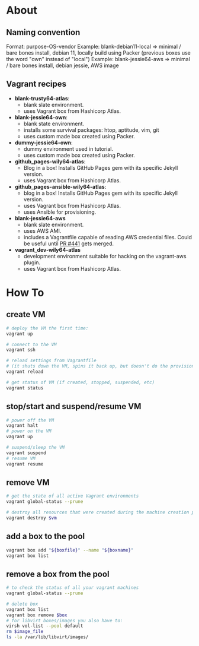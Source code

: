 # About

## Naming convention
Format: purpose-OS-vendor
Example: blank-debian11-local => minimal / bare bones install, debian 11, locally build using Packer (previous boxes use the word "own" instead of "local")
Example: blank-jessie64-aws => minimal / bare bones install, debian jessie, AWS image

## Vagrant recipes

- **blank-trusty64-atlas**:
    - blank slate environment.
    - uses Vagrant box from Hashicorp Atlas.
- **blank-jessie64-own**:
    - blank state environment.
    - installs some survival packages: htop, aptitude, vim, git
    - uses custom made box created using Packer.
- **dummy-jessie64-own**:
    - dummy environment used in tutorial.
    - uses custom made box created using Packer.
- **github_pages-wily64-atlas**:
    - Blog in a box! Installs GitHub Pages gem with its specific Jekyll version.
    - uses Vagrant box from Hashicorp Atlas.
- **github_pages-ansible-wily64-atlas**:
    - blog in a box! Installs GitHub Pages gem with its specific Jekyll version.
    - uses Vagrant box from Hashicorp Atlas.
    - uses Ansible for provisioning.
- **blank-jessie64-aws**
    - blank slate environment.
    - uses AWS AMI.
    - includes a Vagrantfile capable of reading AWS credential files. Could be useful until [PR #441](https://github.com/mitchellh/vagrant-aws/pull/441) gets merged.
- **vagrant_dev-wily64-atlas**
    - development environment suitable for hacking on the vagrant-aws plugin.
    - uses Vagrant box from Hashicorp Atlas.


# How To

## create VM
```bash
# deploy the VM the first time:
vagrant up

# connect to the VM
vagrant ssh

# reload settings from Vagrantfile
# (it shuts down the VM, spins it back up, but doesn't do the provisioning unless you force them with the --provision flag)
vagrant reload

# get status of VM (if created, stopped, suspended, etc)
vagrant status
```

## stop/start and suspend/resume VM
```bash
# power off the VM
vagrant halt
# power on the VM
vagrant up

# suspend/sleep the VM
vagrant suspend
# resume VM
vagrant resume
```

## remove VM
```bash
# get the state of all active Vagrant environments
vagrant global-status --prune

# destroy all resources that were created during the machine creation process
vagrant destroy $vm
```


## add a box to the pool
```bash
vagrant box add "${boxfile}" --name "${boxname}"
vagrant box list
```

## remove a box from the pool
```bash
# to check the status of all your vagrant machines
vagrant global-status --prune

# delete box
vagrant box list
vagrant box remove $box
# for libvirt boxes/images you also have to:
virsh vol-list --pool default
rm $image_file
ls -la /var/lib/libvirt/images/
```

